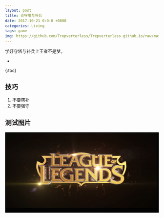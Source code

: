 ```yaml
---
layout: post
title: 论守塔与补兵
date: 2017-10-21 0:0:0 +0800
categories: Living
tags: game
img: https://github.com/Trepverterless/Trepverterless.github.io/raw/master/assets/images/posts/post1.png
---
```

学好守塔与补兵上王者不是梦。

* 
{:toc}

## 技巧

1. 不要瞎补
2. 不要强守


## 测试图片

![](https://github.com/Trepverterless/Trepverterless.github.io/raw/master/assets/images/posts/post1.png)
